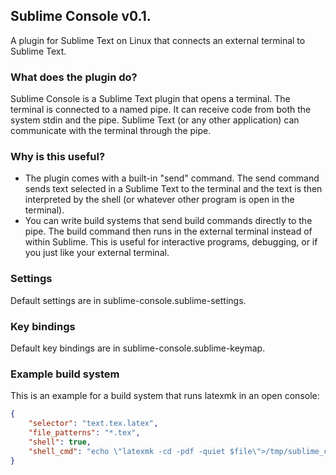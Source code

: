 ## Sublime Console v0.1.

A plugin for Sublime Text on Linux that connects an external terminal to Sublime Text.

### What does the plugin do?

Sublime Console is a Sublime Text plugin that opens a terminal. The terminal is connected to a named pipe. It can receive code from both the system stdin and the pipe. Sublime Text (or any other application) can communicate with the terminal through the pipe.

### Why is this useful?
* The plugin comes with a built-in "send" command. The send command sends text selected in a Sublime Text to the terminal and the text is then interpreted by the shell (or whatever other program is open in the terminal).
* You can write build systems that send build commands directly to the pipe. The build command then runs in the external terminal instead of within Sublime. This is useful for interactive programs, debugging, or if you just like your external terminal.

### Settings
Default settings are in sublime-console.sublime-settings.

### Key bindings
Default key bindings are in sublime-console.sublime-keymap.

### Example build system

This is an example for a build system that runs latexmk in an open console:

```JSON
{
	"selector": "text.tex.latex",
	"file_patterns": "*.tex",
	"shell": true,
	"shell_cmd": "echo \"latexmk -cd -pdf -quiet $file\">/tmp/sublime_console.fifo"
}
